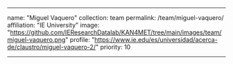 ---

name: "Miguel Vaquero"
collection: team
permalink: /team/miguel-vaquero/
affiliation: "IE University"
image: "https://github.com/IEResearchDatalab/KAN4MET/tree/main/images/team/miguel-vaquero.png"
profile: "https://www.ie.edu/es/universidad/acerca-de/claustro/miguel-vaquero-2/"
priority: 10

---